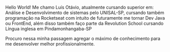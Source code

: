 Hello World!
Me chamo Luís Otávio, atualmente cursando superior em: Análise e Desenvolvimento de sistemas pelo UNISAL-SP, cursando também programação na Rocketseat com intuito de futuramente me tornar Dev Java ou FrontEnd, além disso também faço parte da Revolution School cursando Língua inglesa em Pindamonhangaba-SP


Procuro nessa minha passagem agregar o máximo de conhecimento para me desenvolver melhor profissionalmente.


